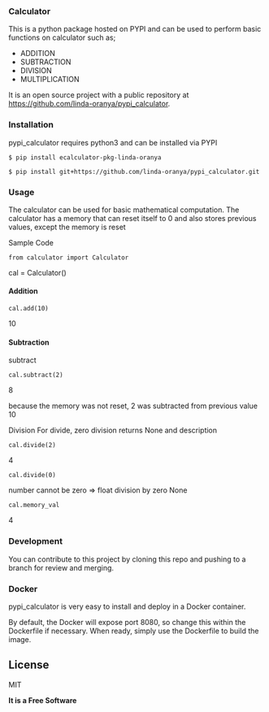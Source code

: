 ### Calculator 

This is a python package hosted on PYPI and can be used to perform basic functions on calculator such as;
- ADDITION
- SUBTRACTION
- DIVISION
- MULTIPLICATION

It is an open source project with a public repository at https://github.com/linda-oranya/pypi_calculator.



### Installation

pypi_calculator requires python3 and can be installed via PYPI
``` shell
$ pip install ecalculator-pkg-linda-oranya
```
``` shell
$ pip install git+https://github.com/linda-oranya/pypi_calculator.git
```

### Usage
The calculator can be used for basic mathematical computation. The calculator has a memory that can reset itself to 0 and also stores previous values, except the memory is reset


Sample Code

``from calculator import Calculator``

cal = Calculator()
#### Addition

``cal.add(10)``

10

#### Subtraction
subtract

``cal.subtract(2)``

8

because the memory was not reset, 2 was subtracted from previous value 10

Division
For divide, zero division returns None and description

``cal.divide(2)``

4

``cal.divide(0)``

number cannot be zero => float division by zero
None

``cal.memory_val``

4

### Development
You can contribute to this project by cloning this repo and pushing to a branch for review and merging.

### Docker
pypi_calculator is very easy to install and deploy in a Docker container.

By default, the Docker will expose port 8080, so change this within the
Dockerfile if necessary. When ready, simply use the Dockerfile to
build the image.

## License

MIT

**It is a Free Software**